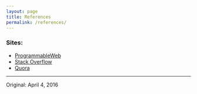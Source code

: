 ```yaml
---
layout: page
title: References
permalink: /references/
---
```


### Sites:

- [ProgrammableWeb](http://www.programmableweb.com)
- [Stack Overflow](http://stackoverflow.com)
- [Quora](http://quora.com)

---
Original: April 4, 2016

